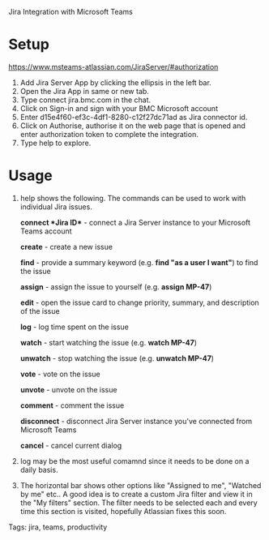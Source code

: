 Jira Integration with Microsoft Teams

# Setup



 https://www.msteams-atlassian.com/JiraServer/#authorization

1.  Add Jira Server App by clicking the ellipsis in the left bar.
2. Open the Jira App in same or new tab.
3.  Type connect jira.bmc.com in the chat.
4.  Click on Sign-in and sign with your BMC Microsoft account
5.  Enter d15e4f60-ef3c-4df1-8280-c12f27dc71ad as Jira connector id.
6.  Click on Authorise, authorise it on the web page that is opened and enter authorization token to complete the integration.
7.  Type help to explore.

# Usage

1. help shows the following. The commands can be used to work with individual Jira issues.

   **connect \*Jira ID\*** - connect a Jira Server instance to your Microsoft Teams account

   **create** - create a new issue

   **find** - provide a summary keyword (e.g. **find "as a user I want"**) to find the issue

   **assign** - assign the issue to yourself (e.g. **assign MP-47**)

   **edit** - open the issue card to change priority, summary, and description of the issue

   **log** - log time spent on the issue

   **watch** - start watching the issue (e.g. **watch MP-47**)

   **unwatch** - stop watching the issue (e.g. **unwatch MP-47**)

   **vote** - vote on the issue

   **unvote** - unvote on the issue

   **comment** - comment the issue

   **disconnect** - disconnect Jira Server instance you've connected from Microsoft Teams

   **cancel** - cancel current dialog

2. log <jira-id> may be the most useful comamnd since it needs to be done on a daily basis.

3. The horizontal bar shows other options like "Assigned to me", "Watched by me" etc.. 
   A good idea is to create a custom Jira filter and view it in the "My filters" section. The filter needs to be selected each and every time this section is visited, hopefully Atlassian fixes this soon.

Tags: jira, teams, productivity
